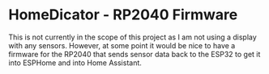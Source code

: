 # HomeDicator - RP2040 Firmware
This is not currently in the scope of this project as I am not using a display with any sensors. However, at some point it would be nice to have a firmware for the RP2040 that sends sensor data back to the ESP32 to get it into ESPHome and into Home Assistant.
